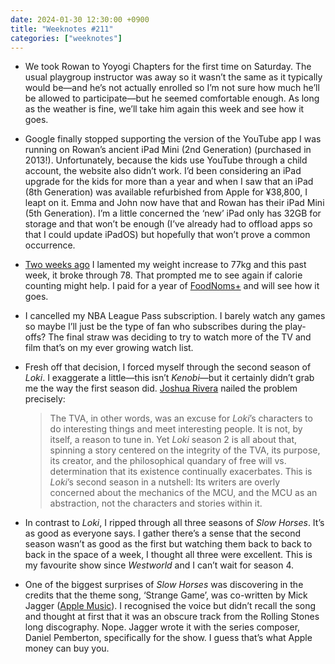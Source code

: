 ```yaml
---
date: 2024-01-30 12:30:00 +0900
title: "Weeknotes #211"
categories: ["weeknotes"]
---
```


- We took Rowan to Yoyogi Chapters for the first time on Saturday. The usual playgroup instructor was away so it wasn’t the same as it typically would be—and he’s not actually enrolled so I’m not sure how much he’ll be allowed to participate—but he seemed comfortable enough. As long as the weather is fine, we’ll take him again this week and see how it goes.

- Google finally stopped supporting the version of the YouTube app I was running on Rowan’s ancient iPad Mini (2nd Generation) (purchased in 2013!). Unfortunately, because the kids use YouTube through a child account, the website also didn’t work. I’d been considering an iPad upgrade for the kids for more than a year and when I saw that an iPad (8th Generation) was available refurbished from Apple for ¥38,800, I leapt on it. Emma and John now have that and Rowan has their iPad Mini (5th Generation). I’m a little concerned the ‘new’ iPad only has 32GB for storage and that won’t be enough (I’ve already had to offload apps so that I could update iPadOS) but hopefully that won’t prove a common occurrence.

- [Two weeks ago](https://updates.inqk.net/post/1704808740.html) I lamented my weight increase to 77kg and this past week, it broke through 78. That prompted me to see again if calorie counting might help. I paid for a year of [FoodNoms+](https://www.foodnoms.com/#pricing) and will see how it goes.

- I cancelled my NBA League Pass subscription. I barely watch any games so maybe I’ll just be the type of fan who subscribes during the play-offs? The final straw was deciding to try to watch more of the TV and film that’s on my ever growing watch list.

- Fresh off that decision, I forced myself through the second season of _Loki_. I exaggerate a little—this isn’t _Kenobi_—but it certainly didn’t grab me the way the first season did. [Joshua Rivera](https://www.polygon.com/reviews/23904875/loki-season-2-review-episode) nailed the problem precisely:

  > The TVA, in other words, was an excuse for _Loki_’s characters to do interesting things and meet interesting people. It is not, by itself, a reason to tune in. Yet _Loki_ season 2 is all about that, spinning a story centered on the integrity of the TVA, its purpose, its creator, and the philosophical quandary of free will vs. determination that its existence continually exacerbates. This is _Loki_’s second season in a nutshell: Its writers are overly concerned about the mechanics of the MCU, and the MCU as an abstraction, not the characters and stories within it.

- In contrast to _Loki_, I ripped through all three seasons of _Slow Horses_. It’s as good as everyone says. I gather there’s a sense that the second season wasn’t as good as the first but watching them back to back to back in the space of a week, I thought all three were excellent. This is my favourite show since _Westworld_ and I can’t wait for season 4.

- One of the biggest surprises of _Slow Horses_ was discovering in the credits that the theme song, ‘Strange Game’, was co-written by Mick Jagger ([Apple Music](https://music.apple.com/us/album/strange-game/1620398860?i=1620398884)). I recognised the voice but didn’t recall the song and thought at first that it was an obscure track from the Rolling Stones long discography. Nope. Jagger wrote it with the series composer, Daniel Pemberton, specifically for the show. I guess that’s what Apple money can buy you.
